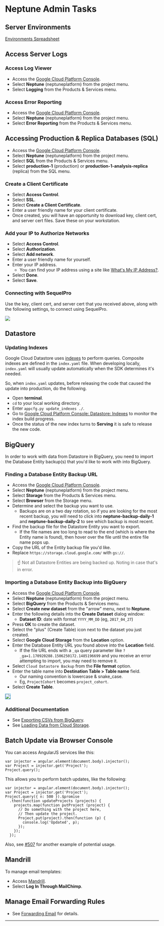 # Neptune Admin Tasks

## Server Environments

[Environments Spreadsheet][5]

## Access Server Logs

### Access Log Viewer

* Access the [Google Cloud Platform Console][1].
* Select **Neptune** (neptuneplatform) from the project menu.
* Select **Logging** from the Products & Services menu.

### Access Error Reporting

* Access the [Google Cloud Platform Console][1].
* Select **Neptune** (neptuneplatform) from the project menu.
* Select **Error Reporting** from the Products & Services menu.

## Accessing Production & Replica Databases (SQL)

* Access the [Google Cloud Platform Console][1].
* Select **Neptune** (neptuneplatform) from the project menu.
* Select **SQL** from the Products & Services menu.
* Select **production-1** (production) or **production-1-analysis-replica** (replica) from the SQL menu.

### Create a Client Certificate

* Select **Access Control**.
* Select **SSL**.
* Select **Create a Client Certificate**.
* Enter a user friendly name for your client certificate.
* Once created, you will have an opportunity to download key, client cert, and server cert files. Save these on your workstation.

### Add your IP to Authorize Networks

* Select **Access Control**.
* Select **Authorization**.
* Select **Add network**.
* Enter a user friendly name for yourself.
* Enter your IP address.
    * You can find your IP address using a site like [What's My IP Address?][7].
* Select **Done**.
* Select **Save**.

### Connecting with SequelPro

Use the key, client cert, and server cert that you received above, along with the following settings, to connect using SequelPro.

![](assets/sql-connect-with-sequel-pro.png)

## Datastore

### Updating Indexes

Google Cloud Datastore uses [indexes](https://cloud.google.com/datastore/docs/concepts/indexes) to perform queries. Composite indexes are defined in the `index.yaml` file. When developing locally, `index.yaml` will usually update automatically when the SDK determines it's needed.

So, when `index.yaml` updates, before releasing the code that caused the update into production, do the following.

* Open **terminal**.
* `cd` to your local working directory.
* Enter `appcfg.py update_indexes ./`.
* Go to [Google Cloud Platform Console: Datastore: Indexes][6] to monitor the index build progress.
* Once the status of the new index turns to **Serving** it is safe to release the new code.

## BigQuery

In order to work with data from Datastore in BigQuery, you need to import the Database Entity backup(s) that you'd like to work with into BigQuery.

### Finding a Database Entity Backup URL

* Access the [Google Cloud Platform Console][1].
* Select **Neptune** (neptuneplatform) from the project menu.
* Select **Storage** from the Products & Services menu.
* Select **Browser** from the Storage menu.
* Determine and select the backup you want to use.
    * Backups are on a two day rotation, so if you are looking for the most recent backup, you will need to click into **neptune-backup-daily-1** and **neptune-backup-daily-2** to see which backup is most recent.
* Find the backup file for the Datastore Entity you want to export.
    * If the file names are too long to read to the end (which is where the Entity name is found), then hover over the file until the entire file name pops up.
* Copy the URL of the Entity backup file you'd like.
* Replace `https://storage.cloud.google.com/` with `gs://`.

> :point_up: Not all Datastore Entities are being backed up. Noting in case that's in error.

### Importing a Database Entity Backup into BigQuery

* Access the [Google Cloud Platform Console][1].
* Select **Neptune** (neptuneplatform) from the project menu.
* Select **BigQuery** from the Products & Services menu.
* Select **Create new dataset** from the "arrow" menu, next to **Neptune**.
* Enter the following details into the **Create Dataset** dialog window:
    * **Dataset ID**: date with format `YYYY_MM_DD` (eg, `2017_04_27`)
* Press **OK** to create the dataset.
* Select the "plus" (Create Table) icon next to the dataset you just created.
* Select **Google Cloud Storage** from the **Location** option.
* Enter the Database Entity URL you found above into the **Location** field.
    * If the file URL ends with a `_qa` query parameter like `?_ga=1.170920288.1506250172.1485196699` and you receive an error attempting to import, you may need to remove it.
* Select `Cloud Datastore Backup` from the **File format** option.
* Enter the table name into **Destination Table > Table name** field.
    * Our naming convention is lowercase & snake_case.
    * Eg, `ProjectCohort` becomes `project_cohort`.
* Select **Create Table**.

<img style="border: 1px solid #3EA9E4;" src="assets/bigquery-create-table-options.png">

### Additional Documentation

* See [Exporting CSVs from BigQuery][2].
* See [Loading Data from Cloud Storage][3].

## Batch Update via Browser Console

You can access AngularJS services like this:

```
var injector = angular.element(document.body).injector();
var Project = injector.get('Project');
Project.query();
```

This allows you to perform batch updates, like the following:

```
var injector = angular.element(document.body).injector();
var Project = injector.get('Project');
Project.query({ n: 500 }).$promise
  .then(function updateProjects (projects) {
    projects.map(function putProject (project) {
      // Do something with the project here,
      // Then update the project.
      Project.put(project).then(function (p) {
        console.log('Updated', p);
      });
    });
  });
```

Also, see [#507](https://github.com/PERTS/neptune/pull/507) for another example of potential usage.

## Mandrill

To manage email templates:

* Access [Mandrill](https://mandrillapp.com).
* Select **Log In Through MailChimp**.

## Manage Email Forwarding Rules

* See [Forwarding Email][4] for details.

---

[1]: https://console.cloud.google.com/home/dashboard?project=neptuneplatform
[2]: https://docs.google.com/document/d/1lPvVUkQ71I5qgj207CzoVDSBv0JKWTv3jtRvKEHMZV0
[3]: https://cloud.google.com/bigquery/docs/loading-data-cloud-storage
[4]: https://docs.google.com/document/d/12ffpy2bqmol1rdjEKyiWFQDLnjphlxTdc4gsdDCqde0
[5]: https://docs.google.com/spreadsheets/d/15JDSlSOkOpoXoP7jmLCgBlzxhwo1GGQS_IRr7YcclEU
[6]: https://console.cloud.google.com/datastore/indexes?project=neptuneplatform
[7]: http://www.whatsmyip.org/
